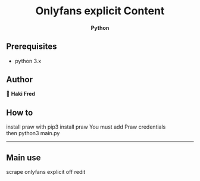 <h1 align="center">Onlyfans explicit Content  </h1>
<h4 align="center"> Python   </h1>

## Prerequisites

- python 3.x

## Author

👤 **Haki Fred**

## How to
install praw with pip3 install praw
You must add Praw credentials   
then
python3 main.py

***
## Main use 
scrape onlyfans explicit  off redit
